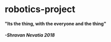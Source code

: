# robotics-project

#### "Its the thing, with the everyone and the thing"
#####                           -Shravan Nevatia 2018
